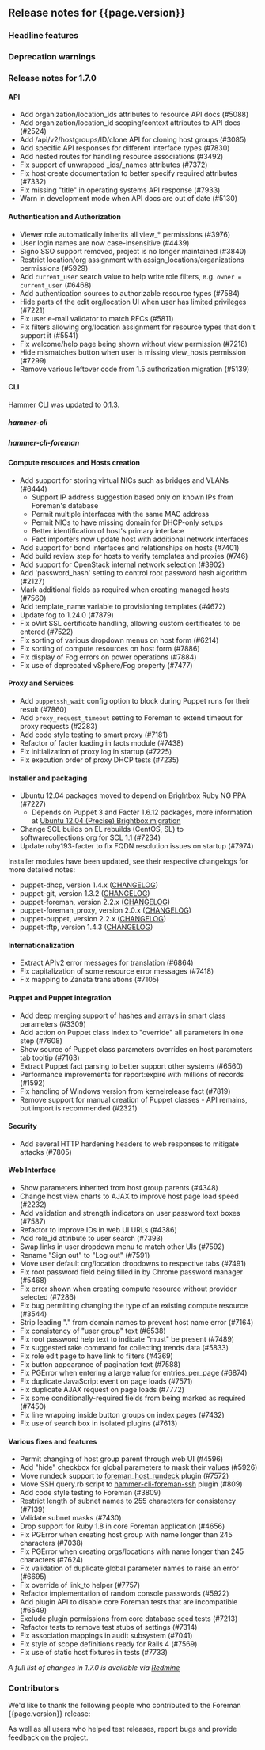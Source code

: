 ## Release notes for {{page.version}}

### Headline features

### Deprecation warnings

### Release notes for 1.7.0

#### API
* Add organization/location_ids attributes to resource API docs (#5088)
* Add organization/location_id scoping/context attributes to API docs (#2524)
* Add /api/v2/hostgroups/ID/clone API for cloning host groups (#3085)
* Add specific API responses for different interface types (#7830)
* Add nested routes for handling resource associations (#3492)
* Fix support of unwrapped _ids/_names attributes (#7372)
* Fix host create documentation to better specify required attributes (#7332)
* Fix missing "title" in operating systems API response (#7933)
* Warn in development mode when API docs are out of date (#5130)

#### Authentication and Authorization
* Viewer role automatically inherits all view_* permissions (#3976)
* User login names are now case-insensitive (#4439)
* Signo SSO support removed, project is no longer maintained (#3840)
* Restrict location/org assignment with assign_locations/organizations permissions (#5929)
* Add `current_user` search value to help write role filters, e.g. `owner = current_user` (#6468)
* Add authentication sources to authorizable resource types (#7584)
* Hide parts of the edit org/location UI when user has limited privileges (#7221)
* Fix user e-mail validator to match RFCs (#5811)
* Fix filters allowing org/location assignment for resource types that don't support it (#5541)
* Fix welcome/help page being shown without view permission (#7218)
* Hide mismatches button when user is missing view_hosts permission (#7299)
* Remove various leftover code from 1.5 authorization migration (#5139)

#### CLI

Hammer CLI was updated to 0.1.3.

##### hammer-cli

##### hammer-cli-foreman

#### Compute resources and Hosts creation
* Add support for storing virtual NICs such as bridges and VLANs (#6444)
  * Support IP address suggestion based only on known IPs from Foreman's database
  * Permit multiple interfaces with the same MAC address
  * Permit NICs to have missing domain for DHCP-only setups
  * Better identification of host's primary interface
  * Fact importers now update host with additional network interfaces
* Add support for bond interfaces and relationships on hosts (#7401)
* Add build review step for hosts to verify templates and proxies (#746)
* Add support for OpenStack internal network selection (#3902)
* Add 'password_hash' setting to control root password hash algorithm (#2127)
* Mark additional fields as required when creating managed hosts (#7560)
* Add template_name variable to provisioning templates (#4672)
* Update fog to 1.24.0 (#7879)
* Fix oVirt SSL certificate handling, allowing custom certificates to be entered (#7522)
* Fix sorting of various dropdown menus on host form (#6214)
* Fix sorting of compute resources on host form (#7886)
* Fix display of Fog errors on power operations (#7884)
* Fix use of deprecated vSphere/Fog property (#7477)

#### Proxy and Services
* Add `puppetssh_wait` config option to block during Puppet runs for their result (#7860)
* Add `proxy_request_timeout` setting to Foreman to extend timeout for proxy requests (#2283)
* Add code style testing to smart proxy (#7181)
* Refactor of facter loading in facts module (#7438)
* Fix initialization of proxy log in startup (#7225)
* Fix execution order of proxy DHCP tests (#7235)

#### Installer and packaging
* Ubuntu 12.04 packages moved to depend on Brightbox Ruby NG PPA (#7227)
  * Depends on Puppet 3 and Facter 1.6.12 packages, more information at [Ubuntu 12.04 (Precise) Brightbox migration](Ubuntu_Precise_Brightbox)
* Change SCL builds on EL rebuilds (CentOS, SL) to softwarecollections.org for SCL 1.1 (#7234)
* Update ruby193-facter to fix FQDN resolution issues on startup (#7974)

Installer modules have been updated, see their respective changelogs for more detailed notes:

* puppet-dhcp, version 1.4.x ([CHANGELOG](https://github.com/theforeman/puppet-dhcp/blob/master/CHANGELOG.md#changelog))
* puppet-git, version 1.3.2 ([CHANGELOG](https://github.com/theforeman/puppet-git/blob/master/CHANGELOG.md#changelog))
* puppet-foreman, version 2.2.x ([CHANGELOG](https://github.com/theforeman/puppet-foreman/blob/master/CHANGELOG.md#changelog))
* puppet-foreman_proxy, version 2.0.x ([CHANGELOG](https://github.com/theforeman/puppet-foreman_proxy/blob/master/CHANGELOG.md#changelog))
* puppet-puppet, version 2.2.x ([CHANGELOG](https://github.com/theforeman/puppet-puppet/blob/master/CHANGELOG.md#changelog))
* puppet-tftp, version 1.4.3 ([CHANGELOG](https://github.com/theforeman/puppet-tftp/blob/master/CHANGELOG.md#changelog))

#### Internationalization
* Extract APIv2 error messages for translation (#6864)
* Fix capitalization of some resource error messages (#7418)
* Fix mapping to Zanata translations (#7105)

#### Puppet and Puppet integration
* Add deep merging support of hashes and arrays in smart class parameters (#3309)
* Add action on Puppet class index to "override" all parameters in one step (#7608)
* Show source of Puppet class parameters overrides on host parameters tab tooltip (#7163)
* Extract Puppet fact parsing to better support other systems (#6560)
* Performance improvements for report:expire with millions of records (#1592)
* Fix handling of Windows version from kernelrelease fact (#7819)
* Remove support for manual creation of Puppet classes - API remains, but import is recommended (#2321)

#### Security
* Add several HTTP hardening headers to web responses to mitigate attacks (#7805)

#### Web Interface
* Show parameters inherited from host group parents (#4348)
* Change host view charts to AJAX to improve host page load speed (#2232)
* Add validation and strength indicators on user password text boxes (#7587)
* Refactor to improve IDs in web UI URLs (#4386)
* Add role_id attribute to user search (#7393)
* Swap links in user dropdown menu to match other UIs (#7592)
* Rename "Sign out" to "Log out" (#7591)
* Move user default org/location dropdowns to respective tabs (#7491)
* Fix root password field being filled in by Chrome password manager (#5468)
* Fix error shown when creating compute resource without provider selected (#7286)
* Fix bug permitting changing the type of an existing compute resource (#3544)
* Strip leading "." from domain names to prevent host name error (#7164)
* Fix consistency of "user group" text (#6538)
* Fix root password help text to indicate "must" be present (#7489)
* Fix suggested rake command for collecting trends data (#5833)
* Fix role edit page to have link to filters (#4369)
* Fix button appearance of pagination text (#7588)
* Fix PGError when entering a large value for entries_per_page (#6874)
* Fix duplicate JavaScript event on page loads (#7571)
* Fix duplicate AJAX request on page loads (#7772)
* Fix some conditionally-required fields from being marked as required (#7450)
* Fix line wrapping inside button groups on index pages (#7432)
* Fix use of search box in isolated plugins (#7613)

#### Various fixes and features
* Permit changing of host group parent through web UI (#4596)
* Add "hide" checkbox for global parameters to mask their values (#5926)
* Move rundeck support to [foreman_host_rundeck](https://github.com/theforeman/foreman_host_rundeck) plugin (#7572)
* Move SSH query.rb script to [hammer-cli-foreman-ssh](https://github.com/theforeman/hammer-cli-foreman-ssh) plugin (#809)
* Add code style testing to Foreman (#3809)
* Restrict length of subnet names to 255 characters for consistency (#7139)
* Validate subnet masks (#7430)
* Drop support for Ruby 1.8 in core Foreman application (#4656)
* Fix PGError when creating host group with name longer than 245 characters (#7038)
* Fix PGError when creating orgs/locations with name longer than 245 characters (#7624)
* Fix validation of duplicate global parameter names to raise an error (#6695)
* Fix override of link_to helper (#7757)
* Refactor implementation of random console passwords (#5922)
* Add plugin API to disable core Foreman tests that are incompatible (#6549)
* Exclude plugin permissions from core database seed tests (#7213)
* Refactor tests to remove test stubs of settings (#7314)
* Fix association mappings in audit subsystem (#7041)
* Fix style of scope definitions ready for Rails 4 (#7569)
* Fix use of static host fixtures in tests (#7733)

*A full list of changes in 1.7.0 is available via [Redmine](http://projects.theforeman.org/rb/release/21)*

### Contributors

We'd like to thank the following people who contributed to the Foreman {{page.version}} release:


As well as all users who helped test releases, report bugs and provide feedback on the project.

